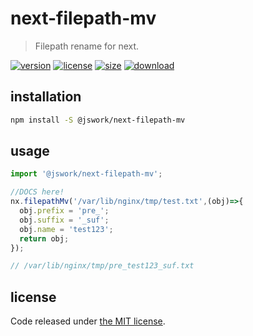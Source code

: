 # next-filepath-mv
> Filepath rename for next.

[![version][version-image]][version-url]
[![license][license-image]][license-url]
[![size][size-image]][size-url]
[![download][download-image]][download-url]

## installation
```bash
npm install -S @jswork/next-filepath-mv
```

## usage
```js
import '@jswork/next-filepath-mv';

//DOCS here!
nx.filepathMv('/var/lib/nginx/tmp/test.txt',(obj)=>{
  obj.prefix = 'pre_';
  obj.suffix = '_suf';
  obj.name = 'test123';
  return obj;
});

// /var/lib/nginx/tmp/pre_test123_suf.txt
```

## license
Code released under [the MIT license](https://github.com/afeiship/next-filepath-mv/blob/master/LICENSE.txt).

[version-image]: https://img.shields.io/npm/v/@jswork/next-filepath-mv
[version-url]: https://npmjs.org/package/@jswork/next-filepath-mv

[license-image]: https://img.shields.io/npm/l/@jswork/next-filepath-mv
[license-url]: https://github.com/afeiship/next-filepath-mv/blob/master/LICENSE.txt

[size-image]: https://img.shields.io/bundlephobia/minzip/@jswork/next-filepath-mv
[size-url]: https://github.com/afeiship/next-filepath-mv/blob/master/dist/next-filepath-mv.min.js

[download-image]: https://img.shields.io/npm/dm/@jswork/next-filepath-mv
[download-url]: https://www.npmjs.com/package/@jswork/next-filepath-mv
